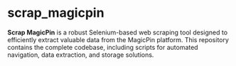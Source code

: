 # scrap_magicpin
**Scrap MagicPin** is a robust Selenium-based web scraping tool designed to efficiently extract valuable data from the MagicPin platform. This repository contains the complete codebase, including scripts for automated navigation, data extraction, and storage solutions.
